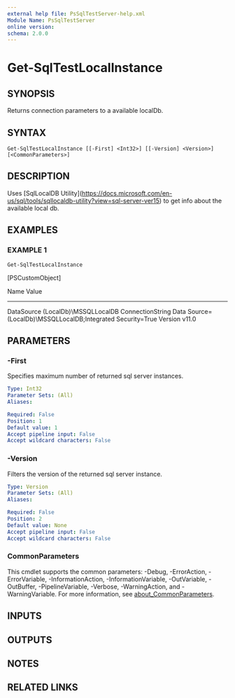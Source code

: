 ```yaml
---
external help file: PsSqlTestServer-help.xml
Module Name: PsSqlTestServer
online version:
schema: 2.0.0
---
```


# Get-SqlTestLocalInstance

## SYNOPSIS
Returns connection parameters to a available localDb.

## SYNTAX

```
Get-SqlTestLocalInstance [[-First] <Int32>] [[-Version] <Version>] [<CommonParameters>]
```

## DESCRIPTION
Uses \[SqlLocalDB Utility\](https://docs.microsoft.com/en-us/sql/tools/sqllocaldb-utility?view=sql-server-ver15) to get info about the available local db.

## EXAMPLES

### EXAMPLE 1
```
Get-SqlTestLocalInstance
```

\[PSCustomObject\]

Name                           Value
----                           -----
DataSource                     (LocalDb)\MSSQLLocalDB
ConnectionString               Data Source=(LocalDb)\MSSQLLocalDB;Integrated Security=True
Version                        v11.0

## PARAMETERS

### -First
Specifies maximum number of returned sql server instances.

```yaml
Type: Int32
Parameter Sets: (All)
Aliases:

Required: False
Position: 1
Default value: 1
Accept pipeline input: False
Accept wildcard characters: False
```

### -Version
Filters the version of the returned sql server instance.

```yaml
Type: Version
Parameter Sets: (All)
Aliases:

Required: False
Position: 2
Default value: None
Accept pipeline input: False
Accept wildcard characters: False
```

### CommonParameters
This cmdlet supports the common parameters: -Debug, -ErrorAction, -ErrorVariable, -InformationAction, -InformationVariable, -OutVariable, -OutBuffer, -PipelineVariable, -Verbose, -WarningAction, and -WarningVariable. For more information, see [about_CommonParameters](http://go.microsoft.com/fwlink/?LinkID=113216).

## INPUTS

## OUTPUTS

## NOTES

## RELATED LINKS
